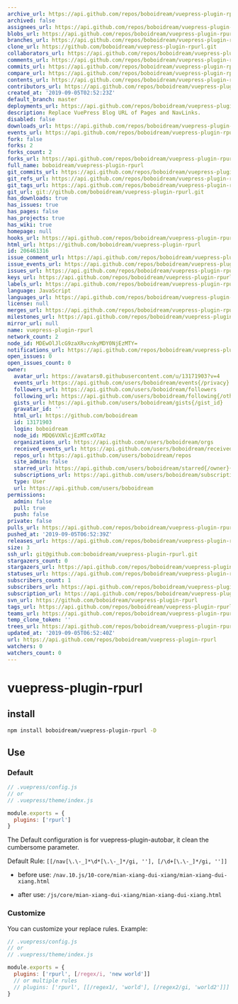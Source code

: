```yaml
---
archive_url: https://api.github.com/repos/boboidream/vuepress-plugin-rpurl/{archive_format}{/ref}
archived: false
assignees_url: https://api.github.com/repos/boboidream/vuepress-plugin-rpurl/assignees{/user}
blobs_url: https://api.github.com/repos/boboidream/vuepress-plugin-rpurl/git/blobs{/sha}
branches_url: https://api.github.com/repos/boboidream/vuepress-plugin-rpurl/branches{/branch}
clone_url: https://github.com/boboidream/vuepress-plugin-rpurl.git
collaborators_url: https://api.github.com/repos/boboidream/vuepress-plugin-rpurl/collaborators{/collaborator}
comments_url: https://api.github.com/repos/boboidream/vuepress-plugin-rpurl/comments{/number}
commits_url: https://api.github.com/repos/boboidream/vuepress-plugin-rpurl/commits{/sha}
compare_url: https://api.github.com/repos/boboidream/vuepress-plugin-rpurl/compare/{base}...{head}
contents_url: https://api.github.com/repos/boboidream/vuepress-plugin-rpurl/contents/{+path}
contributors_url: https://api.github.com/repos/boboidream/vuepress-plugin-rpurl/contributors
created_at: '2019-09-05T02:52:23Z'
default_branch: master
deployments_url: https://api.github.com/repos/boboidream/vuepress-plugin-rpurl/deployments
description: Replace VuePress Blog URL of Pages and NavLinks.
disabled: false
downloads_url: https://api.github.com/repos/boboidream/vuepress-plugin-rpurl/downloads
events_url: https://api.github.com/repos/boboidream/vuepress-plugin-rpurl/events
fork: false
forks: 2
forks_count: 2
forks_url: https://api.github.com/repos/boboidream/vuepress-plugin-rpurl/forks
full_name: boboidream/vuepress-plugin-rpurl
git_commits_url: https://api.github.com/repos/boboidream/vuepress-plugin-rpurl/git/commits{/sha}
git_refs_url: https://api.github.com/repos/boboidream/vuepress-plugin-rpurl/git/refs{/sha}
git_tags_url: https://api.github.com/repos/boboidream/vuepress-plugin-rpurl/git/tags{/sha}
git_url: git://github.com/boboidream/vuepress-plugin-rpurl.git
has_downloads: true
has_issues: true
has_pages: false
has_projects: true
has_wiki: true
homepage: null
hooks_url: https://api.github.com/repos/boboidream/vuepress-plugin-rpurl/hooks
html_url: https://github.com/boboidream/vuepress-plugin-rpurl
id: 206461316
issue_comment_url: https://api.github.com/repos/boboidream/vuepress-plugin-rpurl/issues/comments{/number}
issue_events_url: https://api.github.com/repos/boboidream/vuepress-plugin-rpurl/issues/events{/number}
issues_url: https://api.github.com/repos/boboidream/vuepress-plugin-rpurl/issues{/number}
keys_url: https://api.github.com/repos/boboidream/vuepress-plugin-rpurl/keys{/key_id}
labels_url: https://api.github.com/repos/boboidream/vuepress-plugin-rpurl/labels{/name}
language: JavaScript
languages_url: https://api.github.com/repos/boboidream/vuepress-plugin-rpurl/languages
license: null
merges_url: https://api.github.com/repos/boboidream/vuepress-plugin-rpurl/merges
milestones_url: https://api.github.com/repos/boboidream/vuepress-plugin-rpurl/milestones{/number}
mirror_url: null
name: vuepress-plugin-rpurl
network_count: 2
node_id: MDEwOlJlcG9zaXRvcnkyMDY0NjEzMTY=
notifications_url: https://api.github.com/repos/boboidream/vuepress-plugin-rpurl/notifications{?since,all,participating}
open_issues: 0
open_issues_count: 0
owner:
  avatar_url: https://avatars0.githubusercontent.com/u/13171903?v=4
  events_url: https://api.github.com/users/boboidream/events{/privacy}
  followers_url: https://api.github.com/users/boboidream/followers
  following_url: https://api.github.com/users/boboidream/following{/other_user}
  gists_url: https://api.github.com/users/boboidream/gists{/gist_id}
  gravatar_id: ''
  html_url: https://github.com/boboidream
  id: 13171903
  login: boboidream
  node_id: MDQ6VXNlcjEzMTcxOTAz
  organizations_url: https://api.github.com/users/boboidream/orgs
  received_events_url: https://api.github.com/users/boboidream/received_events
  repos_url: https://api.github.com/users/boboidream/repos
  site_admin: false
  starred_url: https://api.github.com/users/boboidream/starred{/owner}{/repo}
  subscriptions_url: https://api.github.com/users/boboidream/subscriptions
  type: User
  url: https://api.github.com/users/boboidream
permissions:
  admin: false
  pull: true
  push: false
private: false
pulls_url: https://api.github.com/repos/boboidream/vuepress-plugin-rpurl/pulls{/number}
pushed_at: '2019-09-05T06:52:39Z'
releases_url: https://api.github.com/repos/boboidream/vuepress-plugin-rpurl/releases{/id}
size: 3
ssh_url: git@github.com:boboidream/vuepress-plugin-rpurl.git
stargazers_count: 0
stargazers_url: https://api.github.com/repos/boboidream/vuepress-plugin-rpurl/stargazers
statuses_url: https://api.github.com/repos/boboidream/vuepress-plugin-rpurl/statuses/{sha}
subscribers_count: 1
subscribers_url: https://api.github.com/repos/boboidream/vuepress-plugin-rpurl/subscribers
subscription_url: https://api.github.com/repos/boboidream/vuepress-plugin-rpurl/subscription
svn_url: https://github.com/boboidream/vuepress-plugin-rpurl
tags_url: https://api.github.com/repos/boboidream/vuepress-plugin-rpurl/tags
teams_url: https://api.github.com/repos/boboidream/vuepress-plugin-rpurl/teams
temp_clone_token: ''
trees_url: https://api.github.com/repos/boboidream/vuepress-plugin-rpurl/git/trees{/sha}
updated_at: '2019-09-05T06:52:40Z'
url: https://api.github.com/repos/boboidream/vuepress-plugin-rpurl
watchers: 0
watchers_count: 0
---
```


# vuepress-plugin-rpurl

## install
```bash
npm install boboidream/vuepress-plugin-rpurl -D
```

## Use
### Default
```js
// .vuepress/config.js
// or
// .vuepress/theme/index.js

module.exports = {
  plugins: ['rpurl']
}
```

The Default configuration is for vuepress-plugin-autobar, it clean the cumbersome parameter.

Default Rule: `[[/nav[\.\-_]*\d*[\.\-_]*/gi, ''], [/\d+[\.\-_]*/gi, '']]`

* before use:
`/nav.10.js/10-core/mian-xiang-dui-xiang/mian-xiang-dui-xiang.html`

* after use:
`/js/core/mian-xiang-dui-xiang/mian-xiang-dui-xiang.html`

### Customize
You can customize your replace rules. Example:

```js
// .vuepress/config.js
// or
// .vuepress/theme/index.js

module.exports = {
  plugins: ['rpurl', [/regex/i, 'new world']]
  // or multiple rules
  // plugins: ['rpurl', [[/regex1/, 'world'], [/regex2/gi, 'world2']]]
}
```

